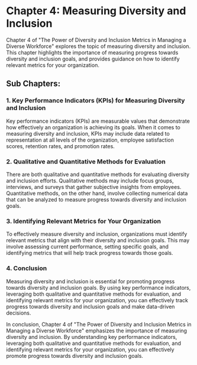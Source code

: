 Chapter 4: Measuring Diversity and Inclusion
============================================

Chapter 4 of "The Power of Diversity and Inclusion Metrics in Managing a Diverse Workforce" explores the topic of measuring diversity and inclusion. This chapter highlights the importance of measuring progress towards diversity and inclusion goals, and provides guidance on how to identify relevant metrics for your organization.

Sub Chapters:
-------------

### 1. Key Performance Indicators (KPIs) for Measuring Diversity and Inclusion

Key performance indicators (KPIs) are measurable values that demonstrate how effectively an organization is achieving its goals. When it comes to measuring diversity and inclusion, KPIs may include data related to representation at all levels of the organization, employee satisfaction scores, retention rates, and promotion rates.

### 2. Qualitative and Quantitative Methods for Evaluation

There are both qualitative and quantitative methods for evaluating diversity and inclusion efforts. Qualitative methods may include focus groups, interviews, and surveys that gather subjective insights from employees. Quantitative methods, on the other hand, involve collecting numerical data that can be analyzed to measure progress towards diversity and inclusion goals.

### 3. Identifying Relevant Metrics for Your Organization

To effectively measure diversity and inclusion, organizations must identify relevant metrics that align with their diversity and inclusion goals. This may involve assessing current performance, setting specific goals, and identifying metrics that will help track progress towards those goals.

### 4. Conclusion

Measuring diversity and inclusion is essential for promoting progress towards diversity and inclusion goals. By using key performance indicators, leveraging both qualitative and quantitative methods for evaluation, and identifying relevant metrics for your organization, you can effectively track progress towards diversity and inclusion goals and make data-driven decisions.

In conclusion, Chapter 4 of "The Power of Diversity and Inclusion Metrics in Managing a Diverse Workforce" emphasizes the importance of measuring diversity and inclusion. By understanding key performance indicators, leveraging both qualitative and quantitative methods for evaluation, and identifying relevant metrics for your organization, you can effectively promote progress towards diversity and inclusion goals.
